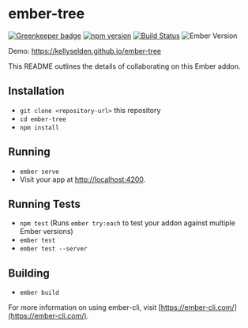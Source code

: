 # ember-tree

[![Greenkeeper badge](https://badges.greenkeeper.io/kellyselden/ember-tree.svg)](https://greenkeeper.io/)
[![npm version](https://badge.fury.io/js/ember-tree.svg)](https://badge.fury.io/js/ember-tree)
[![Build Status](https://travis-ci.org/kellyselden/ember-tree.svg?branch=master)](https://travis-ci.org/kellyselden/ember-tree)
![Ember Version](https://embadge.io/v1/badge.svg?start=1.13.0)

Demo: https://kellyselden.github.io/ember-tree

This README outlines the details of collaborating on this Ember addon.

## Installation

* `git clone <repository-url>` this repository
* `cd ember-tree`
* `npm install`

## Running

* `ember serve`
* Visit your app at [http://localhost:4200](http://localhost:4200).

## Running Tests

* `npm test` (Runs `ember try:each` to test your addon against multiple Ember versions)
* `ember test`
* `ember test --server`

## Building

* `ember build`

For more information on using ember-cli, visit [https://ember-cli.com/](https://ember-cli.com/).
